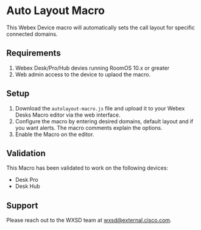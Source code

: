 # Auto Layout Macro

This Webex Device macro will automatically sets the call layout for specific connected domains.

## Requirements

1. Webex Desk/Pro/Hub devies running RoomOS 10.x or greater
2. Web admin access to the device to uplaod the macro.

## Setup

1. Download the ``autolayout-macro.js`` file and upload it to your Webex Desks Macro editor via the web interface.
2. Configure the macro by entering desired domains, default layout and if you want alerts. The macro comments explain the options.
3. Enable the Macro on the editor.


## Validation

This Macro has been validated to work on the following devices:
* Desk Pro
* Desk Hub

## Support

Please reach out to the WXSD team at [wxsd@external.cisco.com](mailto:wxsd@external.cisco.com?subject=autolayout-macro).

